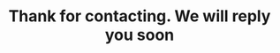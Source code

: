 ---
layout: page
title: "Thank for contacting. We will reply you soon"
permalink: /thanks.html
hide: true
sitemap:
  exclude: 'yes'
---